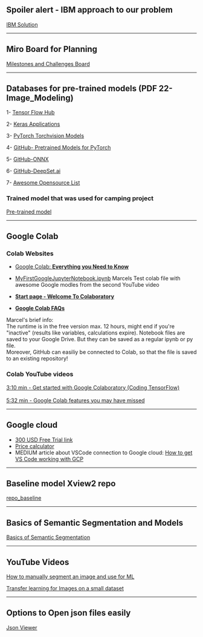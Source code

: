 
## __Spoiler alert - IBM approach to our problem__

[IBM Solution](https://www.ibm.com/cloud/blog/the-xview2-ai-challenge)

---

## __Miro Board for Planning__

[Milestones and Challenges Board](https://miro.com/app/board/uXjVM15w3VI=/#tpicker-content)

---

## __Databases for pre-trained models (PDF 22-Image_Modeling)__

1- [Tensor Flow Hub](https://www.tensorflow.org/hub)

2- [Keras Applications](https://keras.io/api/applications/#:~:text=Keras%20Applications%20are%20deep%20learning,They%20are%20stored%20at%20~%2F.)

3- [PyTorch Torchvision Models](https://pytorch.org/vision/stable/models.html)

4- [GitHub- Pretrained Models for PyTorch](https://github.com/Cadene/pretrained-models.pytorch)

5- [GitHub-ONNX](https://github.com/onnx/models)

6- [GitHub-DeepSet.ai](https://github.com/deepset-ai/FARM)

7- [Awesome Opensource List](https://awesomeopensource.com/projects/pretrained-models)

  ### __Trained model that was used for camping project__
 [Pre-trained model](https://huggingface.co/nvidia/mit-b0)

----
## __Google Colab__

### Colab Websites  

- [Google Colab: **Everything you Need to Know**](https://geekflare.com/google-colab/)
- [MyFirstGoogleJupyterNotebook.ipynb](https://colab.research.google.com/drive/1r8H0JAYAZ9H_bOyNORGeln4mPNNVq0kH?hl=en#scrollTo=0jbw_3IykIVQ) Marcels Test colab file with awesome Google modles from the second YouTube video   
  
- [**Start page - Welcome To Colaboratory**](https://colab.research.google.com/)  
  
- [**Google Colab FAQs**](https://research.google.com/colaboratory/faq.html)  

Marcel's brief info:  
The runtime is in the free version max. 12 hours, might end if you're "inactive" (results like variables, calculations expire).
Notebook files are saved to your Google Drive. But they can be saved as a regular ipynb or py file.  
Moreover, GitHub can easiliy be connected to Colab, so that the file is saved to an existing repository!  


### __Colab YouTube videos__  
  
[3:10 min - Get started with Google Colaboratory (Coding TensorFlow)](https://www.youtube.com/watch?v=inN8seMm7UI&ab_channel=TensorFlow)  
  <br />
[5:32 min - Google Colab features you may have missed](https://www.youtube.com/watch?v=rNgswRZ2C1Y&ab_channel=TensorFlow)  

-----  
## __Google cloud__  
  
- [300 USD Free Trial link](https://cloud.google.com/free)  
- [Price calculator](https://cloud.google.com/products/calculator#id=c0d8d56d-f2eb-4d05-ae79-1acb2c4e5195)  
- MEDIUM article about VSCode connection to Google cloud: [How to get VS Code working with GCP](https://medium.com/@gratipine/how-to-get-vs-code-working-with-gcp-dd4c266e2d2)

---
## __Baseline model Xview2 repo__  
  
[repo_baseline](https://github.com/DIUx-xView/xView2_baseline)  

---

## __Basics of Semantic Segmentation and Models__

[Basics of Semantic Segmentation](https://www.ibm.com/cloud/blog/the-xview2-ai-challenge)

---

## __YouTube Videos__

[How to manually segment an image and use for ML](https://www.youtube.com/watch?v=JNjhKrwe-4k&t=362s)

[Transfer learning for Images on a small dataset](https://www.youtube.com/watch?v=-XeKG_T6tdc)

---

## __Options to Open json files easily__
[Json Viewer](https://xml-json.kwebpia.net/?state=%7B%22ids%22:%5B%221Mj2srr9nVnj3_-BP2WkWkBdD3PH5qwKe%22%5D,%22action%22:%22open%22,%22resourceKeys%22:%7B%7D%7D)

